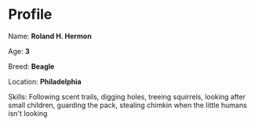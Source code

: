 # Profile

Name: **Roland H. Hermon**

Age: **3**

Breed: **Beagle**

Location: **Philadelphia**

Skills: Following scent trails, digging holes, treeing squirrels, 
looking after small children, guarding the pack, 
stealing chimkin when the little humans isn't looking
